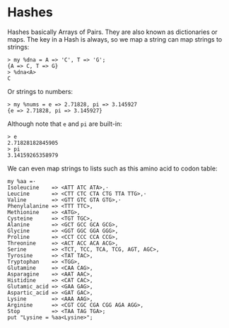 # Hashes

Hashes basically Arrays of Pairs.  They are also known as dictionaries or maps.  The key in a Hash is always, so we map a string can map strings to strings:

```
> my %dna = A => 'C', T => 'G';
{A => C, T => G}
> %dna<A>
C
```

Or strings to numbers:

```
> my %nums = e => 2.71828, pi => 3.145927
{e => 2.71828, pi => 3.145927}
```

Although note that ```e``` and ```pi``` are built-in:

```
> e
2.71828182845905
> pi
3.14159265358979
```

We can even map strings to lists such as this amino acid to codon table:

```
my %aa =·
Isoleucine    => <ATT ATC ATA>,·
Leucine       => <CTT CTC CTA CTG TTA TTG>,·
Valine        => <GTT GTC GTA GTG>,·
Phenylalanine => <TTT TTC>,
Methionine    => <ATG>,
Cysteine      => <TGT TGC>,
Alanine       => <GCT GCC GCA GCG>,
Glycine       => <GGT GGC GGA GGG>,
Proline       => <CCT CCC CCA CCG>,
Threonine     => <ACT ACC ACA ACG>,
Serine        => <TCT, TCC, TCA, TCG, AGT, AGC>,
Tyrosine      => <TAT TAC>,
Tryptophan    => <TGG>,
Glutamine     => <CAA CAG>,
Asparagine    => <AAT AAC>,
Histidine     => <CAT CAC>,
Glutamic_acid => <GAA GAG>,
Aspartic_acid => <GAT GAC>,
Lysine        => <AAA AAG>,
Arginine      => <CGT CGC CGA CGG AGA AGG>,
Stop          => <TAA TAG TGA>;
put "Lysine = %aa<Lysine>";
```